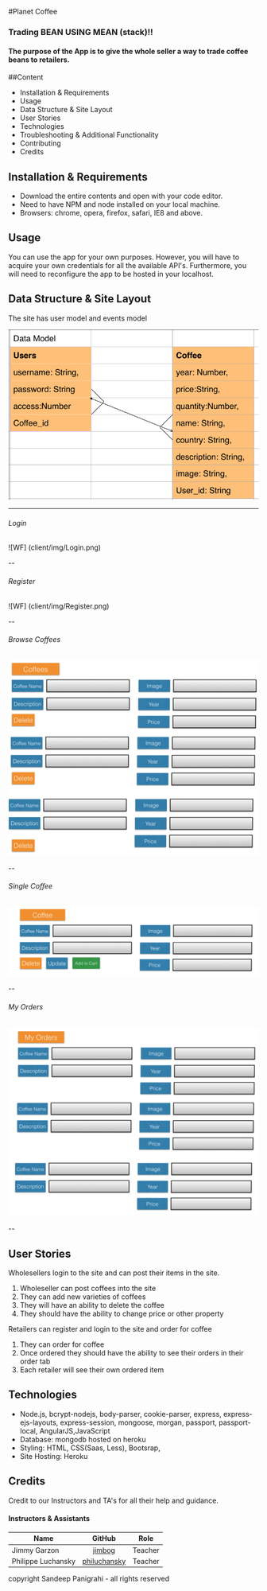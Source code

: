#Planet Coffee
### Trading BEAN USING MEAN (stack)!!

#### The purpose of the App is to give the whole seller a way to trade coffee beans to retailers.

##Content
* Installation & Requirements
* Usage
* Data Structure & Site Layout
* User Stories
* Technologies
* Troubleshooting & Additional Functionality
* Contributing
* Credits

## Installation & Requirements
* Download the entire contents and open with your code editor.
* Need to have NPM and node installed on your local machine.
* Browsers: chrome, opera, firefox, safari, IE8 and above.


## Usage
You can use the app for your own purposes. However, you will have to acquire your own credentials for all the available API's. Furthermore, you will need to reconfigure the app to be hosted in your localhost.



## Data Structure & Site Layout
The site has user model and events model

![ERD](client/img/erd.png)

---

###### Login
![WF] (client/img/Login.png)

--
###### Register
![WF] (client/img/Register.png)

--

###### Browse Coffees
![WF](client/img/Coffees.png)

--
###### Single Coffee
![WF](client/img/Coffee.png)

--


###### My Orders
![WF](client/img/MyOrders.png)

--

## User Stories

Wholesellers login to the site and can post their items in the site.

1. Wholeseller can post coffees into the site
2. They can add new varieties of coffees
3. They will have an ability to delete the coffee
4. They should have the ability to change price or other property

Retailers can register and login to the site and order for coffee

1. They can order for coffee
2. Once ordered they should have the ability to see their orders in their order tab
3. Each retailer will see their own ordered item

## Technologies
* Node.js, bcrypt-nodejs, body-parser,  cookie-parser,
  express, express-ejs-layouts, express-session,  mongoose,
  morgan, passport, passport-local, AngularJS,JavaScript
* Database: mongodb hosted on heroku
* Styling: HTML, CSS(Saas, Less), Bootsrap,
* Site Hosting:  Heroku



## Credits

Credit to our Instructors and TA's for all their help and guidance.

#### Instructors & Assistants

| Name               |                   GitHub                  | Role
| ------------------ |   :--------------------------------------: | ------------ |
| Jimmy Garzon       |   [jimbog](https://github.com/jimbog)    | Teacher |
| Philippe Luchansky |  [philuchansky](https://github.com/philuchansky) | Teacher |

copyright Sandeep Panigrahi - all rights reserved
